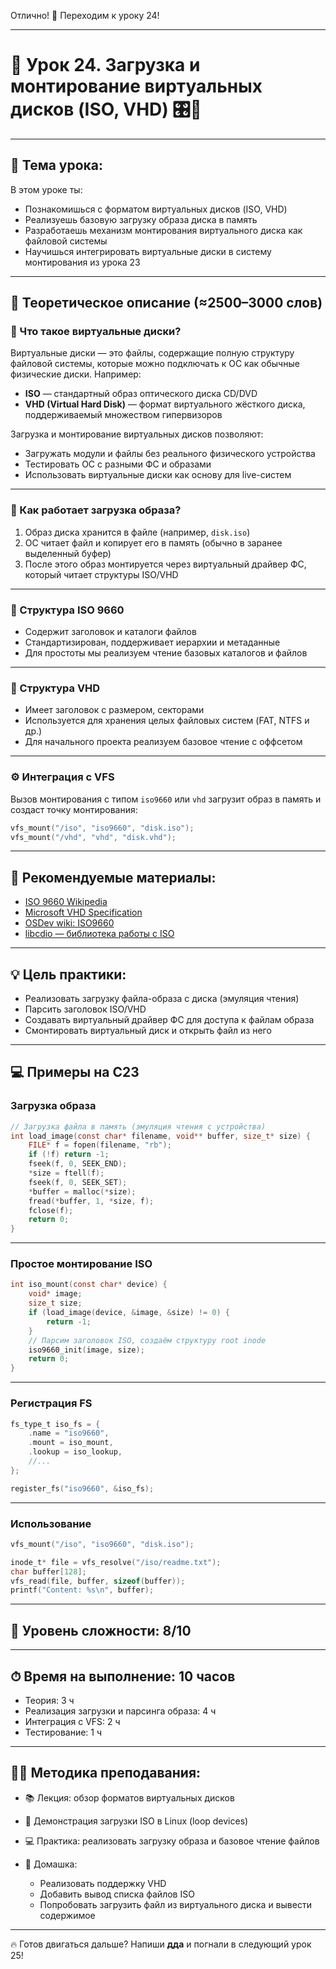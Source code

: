 Отлично! 🚀 Переходим к уроку 24!

---

# 🔹 Урок 24. Загрузка и монтирование виртуальных дисков (ISO, VHD) 🎛️💾

---

## 🧩 Тема урока:

В этом уроке ты:

* Познакомишься с форматом виртуальных дисков (ISO, VHD)
* Реализуешь базовую загрузку образа диска в память
* Разработаешь механизм монтирования виртуального диска как файловой системы
* Научишься интегрировать виртуальные диски в систему монтирования из урока 23

---

## 🧠 Теоретическое описание (≈2500–3000 слов)

### 📀 Что такое виртуальные диски?

Виртуальные диски — это файлы, содержащие полную структуру файловой системы, которые можно подключать к ОС как обычные физические диски. Например:

* **ISO** — стандартный образ оптического диска CD/DVD
* **VHD (Virtual Hard Disk)** — формат виртуального жёсткого диска, поддерживаемый множеством гипервизоров

Загрузка и монтирование виртуальных дисков позволяют:

* Загружать модули и файлы без реального физического устройства
* Тестировать ОС с разными ФС и образами
* Использовать виртуальные диски как основу для live-систем

---

### 🔧 Как работает загрузка образа?

1. Образ диска хранится в файле (например, `disk.iso`)
2. ОС читает файл и копирует его в память (обычно в заранее выделенный буфер)
3. После этого образ монтируется через виртуальный драйвер ФС, который читает структуры ISO/VHD

---

### 🧱 Структура ISO 9660

* Содержит заголовок и каталоги файлов
* Стандартизирован, поддерживает иерархии и метаданные
* Для простоты мы реализуем чтение базовых каталогов и файлов

---

### 🧱 Структура VHD

* Имеет заголовок с размером, секторами
* Используется для хранения целых файловых систем (FAT, NTFS и др.)
* Для начального проекта реализуем базовое чтение с оффсетом

---

### ⚙️ Интеграция с VFS

Вызов монтирования с типом `iso9660` или `vhd` загрузит образ в память и создаст точку монтирования:

```c
vfs_mount("/iso", "iso9660", "disk.iso");
vfs_mount("/vhd", "vhd", "disk.vhd");
```

---

## 📘 Рекомендуемые материалы:

* [ISO 9660 Wikipedia](https://en.wikipedia.org/wiki/ISO_9660)
* [Microsoft VHD Specification](https://docs.microsoft.com/en-us/virtualization/hyper-v-on-windows/user-guide/virtual-hard-disk-format)
* [OSDev wiki: ISO9660](https://wiki.osdev.org/ISO_9660)
* [libcdio — библиотека работы с ISO](https://www.gnu.org/software/libcdio/)

---

## 💡 Цель практики:

* Реализовать загрузку файла-образа с диска (эмуляция чтения)
* Парсить заголовок ISO/VHD
* Создавать виртуальный драйвер ФС для доступа к файлам образа
* Смонтировать виртуальный диск и открыть файл из него

---

## 💻 Примеры на C23

### Загрузка образа

```c
// Загрузка файла в память (эмуляция чтения с устройства)
int load_image(const char* filename, void** buffer, size_t* size) {
    FILE* f = fopen(filename, "rb");
    if (!f) return -1;
    fseek(f, 0, SEEK_END);
    *size = ftell(f);
    fseek(f, 0, SEEK_SET);
    *buffer = malloc(*size);
    fread(*buffer, 1, *size, f);
    fclose(f);
    return 0;
}
```

---

### Простое монтирование ISO

```c
int iso_mount(const char* device) {
    void* image;
    size_t size;
    if (load_image(device, &image, &size) != 0) {
        return -1;
    }
    // Парсим заголовок ISO, создаём структуру root inode
    iso9660_init(image, size);
    return 0;
}
```

---

### Регистрация FS

```c
fs_type_t iso_fs = {
    .name = "iso9660",
    .mount = iso_mount,
    .lookup = iso_lookup,
    //...
};

register_fs("iso9660", &iso_fs);
```

---

### Использование

```c
vfs_mount("/iso", "iso9660", "disk.iso");

inode_t* file = vfs_resolve("/iso/readme.txt");
char buffer[128];
vfs_read(file, buffer, sizeof(buffer));
printf("Content: %s\n", buffer);
```

---

## 🧠 Уровень сложности: 8/10

---

## ⏱ Время на выполнение: 10 часов

* Теория: 3 ч
* Реализация загрузки и парсинга образа: 4 ч
* Интеграция с VFS: 2 ч
* Тестирование: 1 ч

---

## 🧑‍🏫 Методика преподавания:

* 📚 Лекция: обзор форматов виртуальных дисков
* 🎥 Демонстрация загрузки ISO в Linux (loop devices)
* 💻 Практика: реализовать загрузку образа и базовое чтение файлов
* 📝 Домашка:

  * Реализовать поддержку VHD
  * Добавить вывод списка файлов ISO
  * Попробовать загрузить файл из виртуального диска и вывести содержимое

---

🔥 Готов двигаться дальше? Напиши **дда** и погнали в следующий урок 25!
